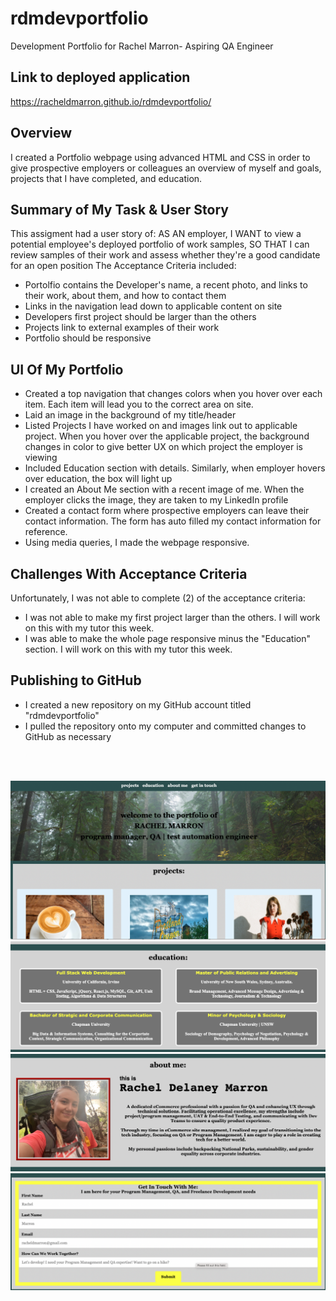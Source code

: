 # rdmdevportfolio
Development Portfolio for Rachel Marron- Aspiring QA Engineer

## Link to deployed application 
<a href="https://racheldmarron.github.io/rdmdevportfolio/">https://racheldmarron.github.io/rdmdevportfolio/</a>

## Overview 
I created a Portfolio webpage using advanced HTML and CSS in order to give prospective employers or colleagues an overview of myself and goals, projects that I have completed, and education.

## Summary of My Task & User Story 
This assigment had a user story of: AS AN employer, I WANT to view a potential employee's deployed portfolio of work samples, SO THAT I can review samples of their work and assess whether they're a good candidate for an open position
The Acceptance Criteria included: 
<ul><li>Portolfio contains the Developer's name, a recent photo, and links to their work, about them, and how to contact them</li>
<li>Links in the navigation lead down to applicable content on site</li>
<li>Developers first project should be larger than the others</li>
<li>Projects link to external examples of their work</li>
<li>Portfolio should be responsive</li></ul>

## UI Of My Portfolio
<ul>
<li>Created a top navigation that changes colors when you hover over each item. Each item will lead you to the correct area on site.</li>
<li>Laid an image in the background of my title/header</li>
<li>Listed Projects I have worked on and images link out to applicable project. When you hover over the applicable project, the background changes in color to give better UX on which project the employer is viewing</li>
<li>Included Education section with details. Similarly, when employer hovers over education, the box will light up</li>
<li>I created an About Me section with a recent image of me. When the employer clicks the image, they are taken to my LinkedIn profile</li>
<li>Created a contact form where prospective employers can leave their contact information. The form has auto filled my contact information for reference.</li>
<li>Using media queries, I made the webpage responsive.</li>
  </ul>
  
## Challenges With Acceptance Criteria 
Unfortunately, I was not able to complete (2) of the acceptance criteria: 
<ul><li>I was not able to make my first project larger than the others. I will work on this with my tutor this week.</li>
<li>I was able to make the whole page responsive minus the "Education" section. I will work on this with my tutor this week.</li></ul>

## Publishing to GitHub
<ul>
  <li>I created a new repository on my GitHub account titled "rdmdevportfolio"</li>
  <li>I pulled the repository onto my computer and committed changes to GitHub as necessary</li>
</ul>
<br><br> 

![](./assets/images/portfolio-1.png)
![](./assets/images/portfolio-2.png)
![](./assets/images/portfolio-3.png)
![](./assets/images/portfolio-4.png)
